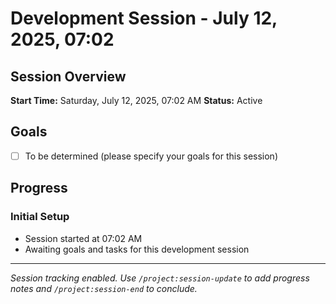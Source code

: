 # Development Session - July 12, 2025, 07:02

## Session Overview
**Start Time:** Saturday, July 12, 2025, 07:02 AM
**Status:** Active

## Goals
- [ ] To be determined (please specify your goals for this session)

## Progress

### Initial Setup
- Session started at 07:02 AM
- Awaiting goals and tasks for this development session

---

*Session tracking enabled. Use `/project:session-update` to add progress notes and `/project:session-end` to conclude.*